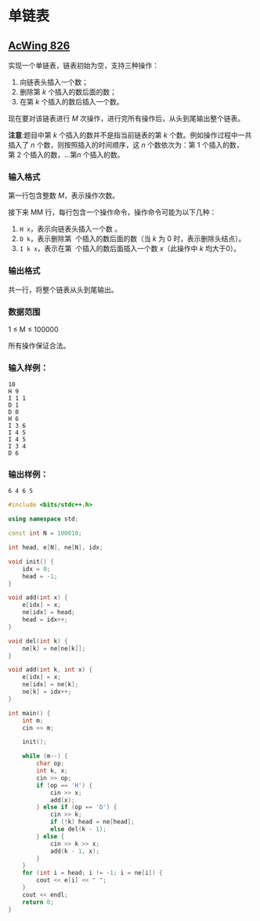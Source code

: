 # 单链表

## [AcWing 826](https://www.acwing.com/problem/content/description/828/)

实现一个单链表，链表初始为空，支持三种操作：

1. 向链表头插入一个数；
2. 删除第 $k$ 个插入的数后面的数；
3. 在第 $k$ 个插入的数后插入一个数。

现在要对该链表进行 $M$ 次操作，进行完所有操作后，从头到尾输出整个链表。

**注意**:题目中第 $k$ 个插入的数并不是指当前链表的第 $k$ 个数。例如操作过程中一共插入了 $n$ 个数，则按照插入的时间顺序，这 $n$ 个数依次为：第 $1$ 个插入的数，第 $2$ 个插入的数，…第$n$ 个插入的数。

### **输入格式**

第一行包含整数 $M$，表示操作次数。

接下来 MM 行，每行包含一个操作命令，操作命令可能为以下几种：

1. `H x`，表示向链表头插入一个数 。
2. `D k`，表示删除第  个插入的数后面的数（当 $k$ 为 $0$ 时，表示删除头结点）。
3. `I k x`，表示在第  个插入的数后面插入一个数 $x$（此操作中 $k$ 均大于$0$）。

### **输出格式**

共一行，将整个链表从头到尾输出。

### **数据范围**

1 ≤ M ≤ 100000

所有操作保证合法。

### **输入样例：**

```
10
H 9
I 1 1
D 1
D 0
H 6
I 3 6
I 4 5
I 4 5
I 3 4
D 6
```

### **输出样例：**

```
6 4 6 5
```

```cpp
#include <bits/stdc++.h>

using namespace std;

const int N = 100010;

int head, e[N], ne[N], idx;

void init() {
    idx = 0;
    head = -1;
}

void add(int x) {
    e[idx] = x;
    ne[idx] = head;
    head = idx++;
}

void del(int k) {
    ne[k] = ne[ne[k]];
}

void add(int k, int x) {
    e[idx] = x;
    ne[idx] = ne[k];
    ne[k] = idx++;
}

int main() {
    int m;
    cin >> m;

    init();

    while (m--) {
        char op;
        int k, x;
        cin >> op;
        if (op == 'H') {
            cin >> x;
            add(x);
        } else if (op == 'D') {
            cin >> k;
            if (!k) head = ne[head];
            else del(k - 1);
        } else {
            cin >> k >> x;
            add(k - 1, x);
        }
    }
    for (int i = head; i != -1; i = ne[i]) {
        cout << e[i] << " ";
    }
    cout << endl;
    return 0;
}
```